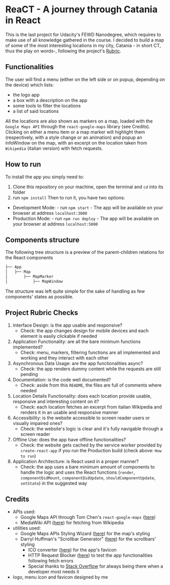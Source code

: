 # ReaCT - A journey through Catania in React

This is the last project for Udacity's FEWD Nanodegree, which requires to make use of all knowledge gathered in the course.
I decided to build a map of some of the most interesting locations in my city, Catania - in short CT, thus the play on words-, following the project's [Rubric](https://review.udacity.com/#!/rubrics/1351/view).

## Functionalities

The user will find a menu (either on the left side or on popup, depending on the device) which lists:
- the logo app
- a box with a description on the app
- some tools to filter the locations
- a list of said locations

All the locations are also shown as markers on a map, loaded with the `Google Maps API` through the `react-google-maps` library (see Credits).
Clicking on either a menu item or a map marker will highlight them (respectively, with a style change or an animation) and popup an infoWindow on the map, with an excerpt on the location taken from `Wikipedia` (italian version) with fetch requests.

## How to run
To install the app you simply need to:
1. Clone this repository on your machine, open the terminal and `cd` into its folder
2. run `npm install`
Then to run it, you have two options:

- Development Mode:
		- run `npm start`
		- The app will be available on your browser at address `localhost:3000`
- Production Mode:
		- run `npm run deploy`
		- The app will be available on your browser at address `localhost:5000`

## Components structure
The following tree structure is a preview of the parent-children relations for the React components
```bash
├── App
│   ├── Map
│       ├── MapMarker
│           ├── MapWindow
```
The structure was left quite simple for the sake of handling as few components' states as possible.

## Project Rubric Checks
1. Interface Design: is the app usable and responsive?
    - Check: the app changes design for mobile devices and each element is easily clickable if needed
2. Application Functionality: are all the bare minimum functions implemented?
    - Check: menu, markers, filtering functions are all implemented and working and they interact with each other
3. Asynchronous Data Usage: are the app functionalities async?
    - Check: the app renders dummy content while the requests are still pending
4. Documentation: is the code well documented?
    - Check: aside from this `README`, the files are full of comments where needed
5. Location Details Functionality: does each location provide usable, responsive and interesting content on it?
    - Check: each location fetches an excerpt from italian Wikipedia and renders it in an usable and responsive manner
6. Accessibility: is the website accessible to screen reader users or visually impaired ones?
    - Check: the website's logic is clear and it's fully navigable through a screen reader
7. Offline Use: does the app have offline functionalities?
    - Check: the website gets cached by the service worker provided by `create-react-app` if you run the Production build (check above: `How to run`)
8. Application Architecture: is React used in a proper manner?
    - Check: the app uses a bare minimum amount of components to handle the logic and uses the React functions (`render`, `componentDidMount`, `componentDidUpdate`, `shouldComponentUpdate`, `setState`) in the suggested way

## Credits
- APIs used:
    - Google Maps API through Tom Chen's `react-google-maps` ([here](https://github.com/tomchentw/react-google-maps))
    - MediaWiki API ([here](https://www.mediawiki.org/wiki/API:Query)) for fetching from Wikipedia
- utilities used:
    - Google Maps APIs Styling Wizard ([here](https://mapstyle.withgoogle.com/)) for the map's styling
    - Darryl Huffman's "Scrollbar Generator" ([here](https://darrylhuffman.com/sites/Scrollbar-gen/)) for the scrollbars' styling
		- ICO converter ([here](https://www.icoconverter.com/)) for the app's favicon
		- HTTP Request Blocker ([here](https://chrome.google.com/webstore/detail/http-request-blocker/eckpjmeijpoipmldfbckahppeonkoeko)) to test the app functionalities following fetch errors
		- Special thanks to [Stack Overflow](https://stackoverflow.com/) for always being there when a developer most needs it
- logo, menu icon and favicon designed by me
